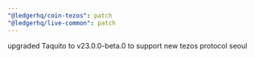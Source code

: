 ```yaml
---
"@ledgerhq/coin-tezos": patch
"@ledgerhq/live-common": patch
---
```


upgraded Taquito to v23.0.0-beta.0 to support new tezos protocol seoul

